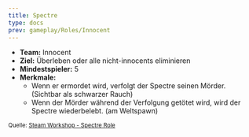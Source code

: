 ```yaml
---
title: Spectre
type: docs
prev: gameplay/Roles/Innocent
---
```


- **Team:** Innocent
- **Ziel:** Überleben oder alle nicht-innocents eliminieren
- **Mindestspieler:** 5
- **Merkmale:**
  - Wenn er ermordet wird, verfolgt der Spectre seinen Mörder. (Sichtbar als schwarzer Rauch)
  - Wenn der Mörder während der Verfolgung getötet wird, wird der Spectre wiederbelebt. (am Weltspawn)

<small>Quelle: [Steam Workshop - Spectre Role](https://steamcommunity.com/sharedfiles/filedetails/?id=2138979333)</small>
